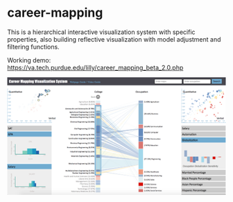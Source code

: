 # career-mapping

This is a hierarchical interactive visualization system with specific properties, also building reflective visualization with model adjustment and filtering functions.

Working demo: https://va.tech.purdue.edu/lilly/career_mapping_beta_2.0.php

![alt tag](https://github.com/ravengao/career-mapping/blob/master/career_mapping.png)

